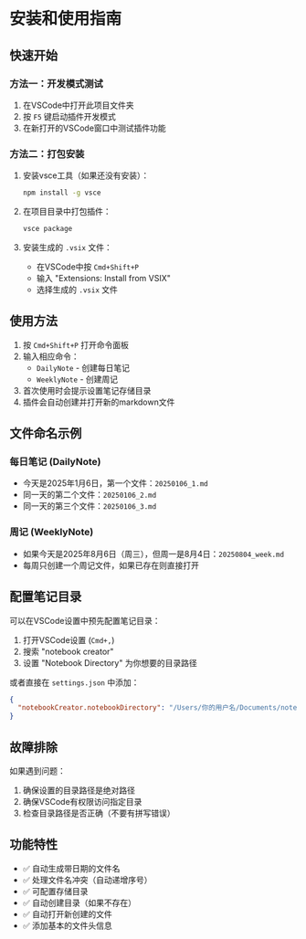 # 安装和使用指南

## 快速开始

### 方法一：开发模式测试

1. 在VSCode中打开此项目文件夹
2. 按 `F5` 键启动插件开发模式
3. 在新打开的VSCode窗口中测试插件功能

### 方法二：打包安装

1. 安装vsce工具（如果还没有安装）：
   ```bash
   npm install -g vsce
   ```

2. 在项目目录中打包插件：
   ```bash
   vsce package
   ```

3. 安装生成的 `.vsix` 文件：
   - 在VSCode中按 `Cmd+Shift+P`
   - 输入 "Extensions: Install from VSIX"
   - 选择生成的 `.vsix` 文件

## 使用方法

1. 按 `Cmd+Shift+P` 打开命令面板
2. 输入相应命令：
   - `DailyNote` - 创建每日笔记
   - `WeeklyNote` - 创建周记
3. 首次使用时会提示设置笔记存储目录
4. 插件会自动创建并打开新的markdown文件

## 文件命名示例

### 每日笔记 (DailyNote)
- 今天是2025年1月6日，第一个文件：`20250106_1.md`
- 同一天的第二个文件：`20250106_2.md`
- 同一天的第三个文件：`20250106_3.md`

### 周记 (WeeklyNote)
- 如果今天是2025年8月6日（周三），但周一是8月4日：`20250804_week.md`
- 每周只创建一个周记文件，如果已存在则直接打开

## 配置笔记目录

可以在VSCode设置中预先配置笔记目录：

1. 打开VSCode设置 (`Cmd+,`)
2. 搜索 "notebook creator"
3. 设置 "Notebook Directory" 为你想要的目录路径

或者直接在 `settings.json` 中添加：
```json
{
  "notebookCreator.notebookDirectory": "/Users/你的用户名/Documents/notes"
}
```

## 故障排除

如果遇到问题：

1. 确保设置的目录路径是绝对路径
2. 确保VSCode有权限访问指定目录
3. 检查目录路径是否正确（不要有拼写错误）

## 功能特性

- ✅ 自动生成带日期的文件名
- ✅ 处理文件名冲突（自动递增序号）
- ✅ 可配置存储目录
- ✅ 自动创建目录（如果不存在）
- ✅ 自动打开新创建的文件
- ✅ 添加基本的文件头信息